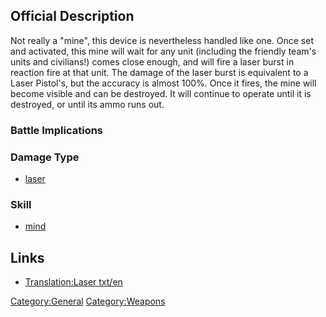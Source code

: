 ## Official Description

Not really a "mine", this device is nevertheless handled like one. Once
set and activated, this mine will wait for any unit (including the
friendly team's units and civilians!) comes close enough, and will fire
a laser burst in reaction fire at that unit. The damage of the laser
burst is equivalent to a Laser Pistol's, but the accuracy is almost
100%. Once it fires, the mine will become visible and can be destroyed.
It will continue to operate until it is destroyed, or until its ammo
runs out.

### Battle Implications

### Damage Type

- [laser](Damage/laser "wikilink")

### Skill

- [mind](Skills/mind "wikilink")

## Links

- [Translation:Laser txt/en](Translation:Laser_txt/en "wikilink")

[Category:General](Category:General "wikilink")
[Category:Weapons](Category:Weapons "wikilink")